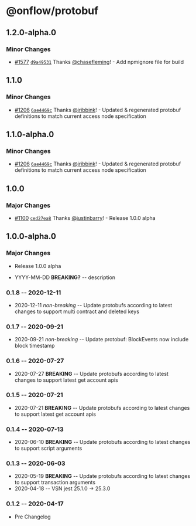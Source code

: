 # @onflow/protobuf

## 1.2.0-alpha.0

### Minor Changes

- [#1577](https://github.com/onflow/fcl-js/pull/1577) [`d9a49531`](https://github.com/onflow/fcl-js/commit/d9a495316cd03ed0de99e0f01d1b8850a1f0eec4) Thanks [@chasefleming](https://github.com/chasefleming)! - Add npmignore file for build

## 1.1.0

### Minor Changes

- [#1206](https://github.com/onflow/fcl-js/pull/1206) [`6ae4469c`](https://github.com/onflow/fcl-js/commit/6ae4469cdaa9590ef110ed1c0ec6928d9ac09845) Thanks [@jribbink](https://github.com/jribbink)! - Updated & regenerated protobuf definitions to match current access node specification

## 1.1.0-alpha.0

### Minor Changes

- [#1206](https://github.com/onflow/fcl-js/pull/1206) [`6ae4469c`](https://github.com/onflow/fcl-js/commit/6ae4469cdaa9590ef110ed1c0ec6928d9ac09845) Thanks [@jribbink](https://github.com/jribbink)! - Updated & regenerated protobuf definitions to match current access node specification

## 1.0.0

### Major Changes

- [#1100](https://github.com/onflow/fcl-js/pull/1100) [`ced27ea8`](https://github.com/onflow/fcl-js/commit/ced27ea855988f02f1312c7b732aa107a410c854) Thanks [@justinbarry](https://github.com/justinbarry)! - Release 1.0.0 alpha

## 1.0.0-alpha.0

### Major Changes

- Release 1.0.0 alpha

- YYYY-MM-DD **BREAKING?** -- description

### 0.1.8 -- 2020-12-11

- 2020-12-11 _non-breaking_ -- Update protobufs according to latest changes to support multi contract and deleted keys

### 0.1.7 -- 2020-09-21

- 2020-09-21 _non-breaking_ -- Update protobuf: BlockEvents now include block timestamp

### 0.1.6 -- 2020-07-27

- 2020-07-27 **BREAKING** -- Update protobufs according to latest changes to support latest get account apis

### 0.1.5 -- 2020-07-21

- 2020-07-21 **BREAKING** -- Update protobufs according to latest changes to support latest get account apis

### 0.1.4 -- 2020-07-13

- 2020-06-10 **BREAKING** -- Update protobufs according to latest changes to support script arguments

### 0.1.3 -- 2020-06-03

- 2020-05-19 **BREAKING** -- Update protobufs according to latest changes to support transaction arguments
- 2020-04-18 -- VSN jest 25.1.0 -> 25.3.0

### 0.1.2 -- 2020-04-17

- Pre Changelog
